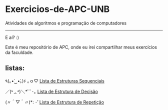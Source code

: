 # Exercicios-de-APC-UNB
Atividades de algoritmos e programação de computadores


---

E aí? :)

Este é meu repositório de APC, onde eu irei compartilhar meus exercícios da faculdade.

**listas:**
---
٩(｡•̀‿•́｡)۶ ｡ｏ♡ [Lista de Estruturas Sequenciais](https://github.com/leticia-oliveira/Exercicios-de-APC-UNB/blob/main/Lista%20de%20Estruturas%20Sequenciais)
	
／(˃ᆺ˂)＼*ﾟﾟ･｡ [Lista de Estrutura de Decisão](https://github.com/leticia-oliveira/Exercicios-de-APC-UNB/blob/main/Lista%20de%20Estrutura%20de%20Decis%C3%A3o)

(〃＾▽＾〃)*: ･ﾟ[Lista de Estrutura de Repetição]()
